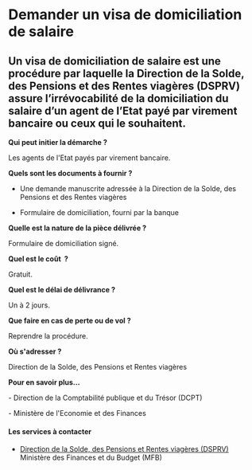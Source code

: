# Demander un visa de domiciliation de salaire

Un visa de domiciliation de salaire est une procédure par laquelle la Direction de la Solde, des Pensions et des Rentes viagères (DSPRV) assure l’irrévocabilité de la domiciliation du salaire d’un agent de l’Etat payé par virement bancaire ou ceux qui le souhaitent.
--------------------------------------------------------------------------------------------------------------------------------------------------------------------------------------------------------------------------------------------------------------------------

**Qui peut initier la démarche ?**

Les agents de l'Etat payés par virement bancaire.

**Quels sont les documents à fournir ?**

*   Une demande manuscrite adressée à la Direction de la Solde, des Pensions et des Rentes viagères

*   Formulaire de domiciliation, fourni par la banque

**Quelle est la nature de la pièce délivrée ?**

Formulaire de domiciliation signé.

**Quel est le coût  ?**

Gratuit.

**Quel est le délai de délivrance ?**

Un à 2 jours.  

**Que faire en cas de perte ou de vol ?**

Reprendre la procédure.  

**Où s'adresser ?**

Direction de la Solde, des Pensions et Rentes viagères

**Pour en savoir plus...**

\- Direction de la Comptabilité publique et du Trésor (DCPT)  

\- Ministère de l'Economie et des Finances

#### Les services à contacter

*   [Direction de la Solde, des Pensions et Rentes viagères (DSPRV)](../../../services/direction-de-la-solde-des-pensions-et-rentes-viageres-dsprv.md) Ministère des Finances et du Budget (MFB)